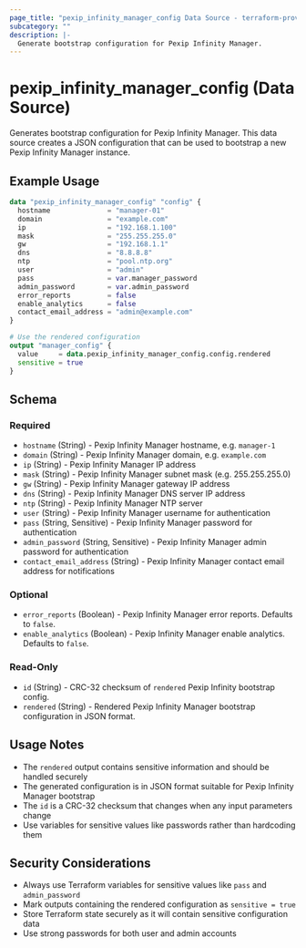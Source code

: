 ```yaml
---
page_title: "pexip_infinity_manager_config Data Source - terraform-provider-pexip"
subcategory: ""
description: |-
  Generate bootstrap configuration for Pexip Infinity Manager.
---
```


# pexip_infinity_manager_config (Data Source)

Generates bootstrap configuration for Pexip Infinity Manager. This data source creates a JSON configuration that can be used to bootstrap a new Pexip Infinity Manager instance.

## Example Usage

```terraform
data "pexip_infinity_manager_config" "config" {
  hostname              = "manager-01"
  domain                = "example.com"
  ip                    = "192.168.1.100"
  mask                  = "255.255.255.0"
  gw                    = "192.168.1.1"
  dns                   = "8.8.8.8"
  ntp                   = "pool.ntp.org"
  user                  = "admin"
  pass                  = var.manager_password
  admin_password        = var.admin_password
  error_reports         = false
  enable_analytics      = false
  contact_email_address = "admin@example.com"
}

# Use the rendered configuration
output "manager_config" {
  value     = data.pexip_infinity_manager_config.config.rendered
  sensitive = true
}
```

## Schema

### Required

- `hostname` (String) - Pexip Infinity Manager hostname, e.g. `manager-1`
- `domain` (String) - Pexip Infinity Manager domain, e.g. `example.com`
- `ip` (String) - Pexip Infinity Manager IP address
- `mask` (String) - Pexip Infinity Manager subnet mask (e.g. 255.255.255.0)
- `gw` (String) - Pexip Infinity Manager gateway IP address
- `dns` (String) - Pexip Infinity Manager DNS server IP address
- `ntp` (String) - Pexip Infinity Manager NTP server
- `user` (String) - Pexip Infinity Manager username for authentication
- `pass` (String, Sensitive) - Pexip Infinity Manager password for authentication
- `admin_password` (String, Sensitive) - Pexip Infinity Manager admin password for authentication
- `contact_email_address` (String) - Pexip Infinity Manager contact email address for notifications

### Optional

- `error_reports` (Boolean) - Pexip Infinity Manager error reports. Defaults to `false`.
- `enable_analytics` (Boolean) - Pexip Infinity Manager enable analytics. Defaults to `false`.

### Read-Only

- `id` (String) - CRC-32 checksum of `rendered` Pexip Infinity bootstrap config.
- `rendered` (String) - Rendered Pexip Infinity Manager bootstrap configuration in JSON format.

## Usage Notes

- The `rendered` output contains sensitive information and should be handled securely
- The generated configuration is in JSON format suitable for Pexip Infinity Manager bootstrap
- The `id` is a CRC-32 checksum that changes when any input parameters change
- Use variables for sensitive values like passwords rather than hardcoding them

## Security Considerations

- Always use Terraform variables for sensitive values like `pass` and `admin_password`
- Mark outputs containing the rendered configuration as `sensitive = true`
- Store Terraform state securely as it will contain sensitive configuration data
- Use strong passwords for both user and admin accounts